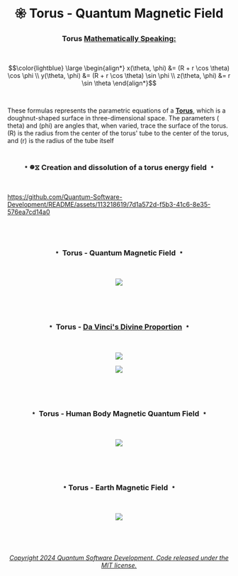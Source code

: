 <br>

# <p align="center"> 𑁍 Torus - Quantum Magnetic Field<br>

### <p align="center"> Torus [Mathematically Speaking:](https://github.com/Quantum-Software-Development/README/blob/de863aea73ea56558093652acb707ef038f17217/torus_pgfplots_package.tex)

<br>

$$\color{lightblue} \large \begin{align*}
x(\theta, \phi) &= (R + r \cos \theta) \cos \phi \\
y(\theta, \phi) &= (R + r \cos \theta) \sin \phi \\
z(\theta, \phi) &= r \sin \theta
\end{align*}$$


<br>

These formulas represents the parametric equations of a [**Torus**](https://github.com/Quantum-Software-Development/README/assets/113218619/74952dc5-d10d-4ba6-8400-1f5b137955ee), which is a doughnut-shaped surface in three-dimensional space.  The parameters ( theta) and (phi) are angles that, when varied, trace the surface of the torus. (R) is the radius from the center of the torus' tube to the center of the torus, and (r) is the radius of the tube itself

#

### <p align="center"> ﹡𐩔⧖ Creation and dissolution of a torus energy field ﹡ <br>
<br>
 
https://github.com/Quantum-Software-Development/README/assets/113218619/7d1a572d-f5b3-41c6-8e35-576ea7cd14a0

<br><br>


### <p align="center"> ﹡ Torus - Quantum Magnetic Field ﹡<br>
<br>

 <p align="center">
<img src="https://user-images.githubusercontent.com/113218619/234465247-f663de8d-04ec-4310-96ec-653ba01e7614.gif" />
<br>


#

<br>

### <p align="center"> ﹡ Torus - [Da Vinci's Divine Proportion](https://github.com/Quantum-Software-Development/README/blob/25d5b70b59da9acd45e77cb6d983417cf3fc61f2/daVinci_mathematically.md)  ﹡<br> 
<br>


<p align="center">
<img src="https://github.com/Quantum-Software-Development/README/assets/113218619/38e289a9-28f7-4fd7-b6db-a25400bdc7be"/>
<br>

 <p align="center">
<img src="https://github.com/Quantum-Software-Development/README/assets/113218619/a9a31377-6456-43c8-93d0-45c07fb2e655" />


#

<br>

### <p align="center"> ﹡ Torus - Human Body Magnetic Quantum Field ﹡<br>
<br>

 <p align="center">
<img src="https://user-images.githubusercontent.com/113218619/235284218-6fa76a2f-d675-4a23-8f9e-5ef729e629ef.jpeg"/>
<br>

#

<br>

### <p align="center"> ﹡Torus - Earth Magnetic Field ﹡<br>
<br>

 <p align="center">
<img src="https://github.com/Quantum-Software-Development/README/assets/113218619/e78a928d-1756-4c96-bd38-da05b89743bf"/>
<br>

#

<br>

 ###### <p align="center"> [Copyright 2024 Quantum Software Development. Code released under the MIT license.](https://github.com/Quantum-Software-Development/README/blob/161b677c5a791f0ca8219b8e934f1cf353d5b85d/LICENSE)


